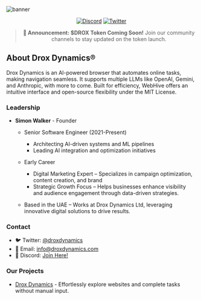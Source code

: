 ![banner](https://github.com/user-attachments/assets/6a40633b-b92f-40d1-a6e6-00dcbf1b81be)


<div align="center">

[![Discord](https://img.shields.io/badge/Discord-Drox_Dynamics-7289DA?style=for-the-badge&logo=discord&logoColor=white)](https://discord.com/invite/HnUTabuM)
[![Twitter](https://img.shields.io/badge/Follow_Us-1DA1F2?style=for-the-badge&logo=twitter&logoColor=white)](https://x.com/droxdynamics)

> **🎉 Announcement: $DROX Token Coming Soon!** 
> Join our community channels to stay updated on the token launch.

</div>

## About Drox Dynamics®

Drox Dynamics is an AI-powered browser that automates online tasks, making navigation seamless. It supports multiple LLMs like OpenAI, Gemini, and Anthropic, with more to come. Built for efficiency, WebHive offers an intuitive interface and open-source flexibility under the MIT License. 

### Leadership

- **Simon Walker** - Founder
  - Senior Software Engineer (2021-Present)
    - Architecting AI-driven systems and ML pipelines
    - Leading AI integration and optimization initiatives
  - Early Career
    - Digital Marketing Expert
    – Specializes in campaign optimization, content creation, and brand
    - Strategic Growth Focus – Helps businesses enhance visibility and audience engagement through data-driven strategies.

  - Based in the UAE – Works at Drox Dynamics Ltd, leveraging innovative digital solutions to drive results.


### Contact

- 🐦 Twitter: [@droxdynamics](https://x.com/droxdynamics)
- 📧 Email: [info@droxdynamics.com](mailto:info@droxdynamics.com)
- 💬 Discord: [Join Here!](https://discord.com/invite/HnUTabuM)

### Our Projects


- [Drox Dynamics](https://github.com/DroxDynamics/Drox-Dynamics)  - Effortlessly explore websites and complete tasks without manual input.
